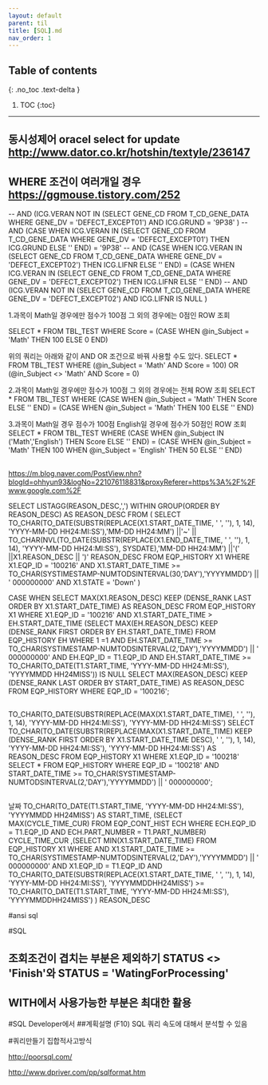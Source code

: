 ---layout: defaultparent: tiltitle: [SQL].mdnav_order: 1---## Table of contents{: .no_toc .text-delta }1. TOC{:toc}---## 동시성제어 oracel select for update  http://www.dator.co.kr/hotshin/textyle/236147

## WHERE 조건이 여러개일 경우  https://ggmouse.tistory.com/252

-- AND (ICG.VERAN NOT IN (SELECT GENE_CD FROM T_CD_GENE_DATA  WHERE GENE_DV = 'DEFECT_EXCEPT01') AND ICG.GRUND = '9P38'  )
-- AND (CASE WHEN ICG.VERAN IN (SELECT GENE_CD FROM T_CD_GENE_DATA  WHERE GENE_DV = 'DEFECT_EXCEPT01') THEN ICG.GRUND ELSE '' END) = '9P38'
-- AND (CASE WHEN ICG.VERAN IN (SELECT GENE_CD FROM T_CD_GENE_DATA  WHERE GENE_DV = 'DEFECT_EXCEPT02') THEN ICG.LIFNR ELSE '' END) = (CASE WHEN ICG.VERAN IN (SELECT GENE_CD FROM T_CD_GENE_DATA  WHERE GENE_DV = 'DEFECT_EXCEPT02') THEN ICG.LIFNR ELSE '' END)
-- AND (ICG.VERAN NOT IN (SELECT GENE_CD FROM T_CD_GENE_DATA  WHERE GENE_DV = 'DEFECT_EXCEPT02') AND ICG.LIFNR IS NULL  )


1.과목이 Math일 경우에만 점수가 100점 그 외의 경우에는 0점인 ROW 조회

SELECT *
FROM TBL_TEST
WHERE Score = (CASE WHEN @in_Subject = 'Math' THEN 100 ELSE 0 END)

위의 쿼리는 아래와 같이 AND OR 조건으로 바꿔 사용할 수도 있다.
SELECT *
FROM TBL_TEST
WHERE (@in_Subject = 'Math' AND Score = 100)
    OR (@in_Subject <> 'Math' AND Score = 0)

2.과목이 Math일 경우에만 점수가 100점 그 외의 경우에는 전체 ROW 조회
SELECT *
FROM TBL_TEST
WHERE (CASE WHEN @in_Subject = 'Math' THEN Score ELSE '' END) = (CASE WHEN @in_Subject = 'Math' THEN 100 ELSE '' END)

3.과목이 Math일 경우 점수가 100점 English일 경우에 점수가 50점인 ROW 조회
SELECT *
FROM TBL_TEST
WHERE (CASE WHEN @in_Subject IN ('Math','English') THEN Score ELSE '' END)
    = (CASE WHEN @in_Subject = 'Math' THEN 100
        WHEN @in_Subject = 'English' THEN 50
        ELSE '' END)





##
https://m.blog.naver.com/PostView.nhn?blogId=ohhyun93&logNo=221076118831&proxyReferer=https%3A%2F%2Fwww.google.com%2F

SELECT LISTAGG(REASON_DESC,',') WITHIN GROUP(ORDER BY REASON_DESC) AS REASON_DESC
FROM (
SELECT TO_CHAR(TO_DATE(SUBSTR(REPLACE(X1.START_DATE_TIME, ' ', ''), 1, 14), 'YYYY-MM-DD HH24:MI:SS'),'MM-DD HH24:MM') ||'~' || TO_CHAR(NVL(TO_DATE(SUBSTR(REPLACE(X1.END_DATE_TIME, ' ', ''), 1, 14), 'YYYY-MM-DD HH24:MI:SS'), SYSDATE),'MM-DD HH24:MM') ||'(' ||X1.REASON_DESC || ')' REASON_DESC
  FROM EQP_HISTORY X1
 WHERE X1.EQP_ID = '100216'
 AND X1.START_DATE_TIME >= TO_CHAR(SYSTIMESTAMP-NUMTODSINTERVAL(30,'DAY'),'YYYYMMDD') || ' 000000000'
 AND X1.STATE = 'Down'
 )


CASE WHEN  SELECT MAX(X1.REASON_DESC) KEEP (DENSE_RANK LAST ORDER BY X1.START_DATE_TIME) AS REASON_DESC FROM EQP_HISTORY X1 WHERE X1.EQP_ID = '100216' AND X1.START_DATE_TIME > EH.START_DATE_TIME
(SELECT MAX(EH.REASON_DESC)  KEEP (DENSE_RANK FIRST ORDER BY EH.START_DATE_TIME) FROM EQP_HISTORY EH WHERE 1 =1 AND EH.START_DATE_TIME >= TO_CHAR(SYSTIMESTAMP-NUMTODSINTERVAL(2,'DAY'),'YYYYMMDD') || ' 000000000' AND EH.EQP_ID = T1.EQP_ID AND EH.START_DATE_TIME >= TO_CHAR(TO_DATE(T1.START_TIME, 'YYYY-MM-DD HH24:MI:SS'), 'YYYYMMDD HH24MISS')) IS NULL
SELECT MAX(REASON_DESC) KEEP (DENSE_RANK LAST ORDER BY START_DATE_TIME) AS REASON_DESC FROM EQP_HISTORY WHERE EQP_ID = '100216';


##
TO_CHAR(TO_DATE(SUBSTR(REPLACE(MAX(X1.START_DATE_TIME), ' ', ''), 1, 14), 'YYYY-MM-DD HH24:MI:SS'), 'YYYY-MM-DD HH24:MI:SS')
SELECT TO_CHAR(TO_DATE(SUBSTR(REPLACE(MAX(X1.START_DATE_TIME) KEEP (DENSE_RANK FIRST ORDER BY X1.START_DATE_TIME DESC), ' ', ''), 1, 14), 'YYYY-MM-DD HH24:MI:SS'), 'YYYY-MM-DD HH24:MI:SS') AS REASON_DESC FROM EQP_HISTORY X1 WHERE X1.EQP_ID = '100218'
SELECT * FROM EQP_HISTORY
WHERE EQP_ID = '100218'
  AND START_DATE_TIME >= TO_CHAR(SYSTIMESTAMP-NUMTODSINTERVAL(2,'DAY'),'YYYYMMDD') || ' 000000000';



##
날짜
TO_CHAR(TO_DATE(T1.START_TIME, 'YYYY-MM-DD HH24:MI:SS'), 'YYYYMMDD HH24MISS') AS START_TIME, (SELECT MAX(CYCLE_TIME_CUR) FROM EQP_CONT_HIST ECH WHERE ECH.EQP_ID = T1.EQP_ID AND ECH.PART_NUMBER = T1.PART_NUMBER) CYCLE_TIME_CUR
,(SELECT MIN(X1.START_DATE_TIME) FROM EQP_HISTORY X1 WHERE AND X1.START_DATE_TIME >= TO_CHAR(SYSTIMESTAMP-NUMTODSINTERVAL(2,'DAY'),'YYYYMMDD') || ' 000000000' AND X1.EQP_ID = T1.EQP_ID AND TO_CHAR(TO_DATE(SUBSTR(REPLACE(X1.START_DATE_TIME, ' ', ''), 1, 14), 'YYYY-MM-DD HH24:MI:SS'), 'YYYYMMDDHH24MISS') >= TO_CHAR(TO_DATE(T1.START_TIME, 'YYYY-MM-DD HH24:MI:SS'), 'YYYYMMDDHH24MISS') ) REASON_DESC



#ansi sql








#SQL
## 조회조건이 겹치는 부분은 제외하기 STATUS <> 'Finish'와 STATUS = 'WatingForProcessing' 
##  WITH에서 사용가능한 부분은 최대한 활용


#SQL Developer에서
 ##계획설명 (F10)
SQL 쿼리 속도에 대해서 분석할 수 있음

#쿼리만들기 집합적사고방식





http://poorsql.com/

http://www.dpriver.com/pp/sqlformat.htm


